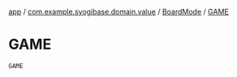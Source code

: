 [app](../../index.md) / [com.example.syogibase.domain.value](../index.md) / [BoardMode](index.md) / [GAME](./-g-a-m-e.md)

# GAME

`GAME`